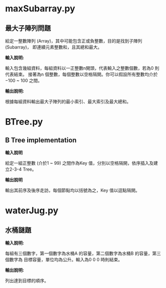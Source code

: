 # maxSubarray.py
## 最大子陣列問題
給定一整數陣列  (Array)，其中可能包含正或負整數，目的是找到子陣列  (Subarray)，
即連續元素整數和，且其總和最大。

**輸入說明:** 

輸入包含幾組資料，每組資料以一正整數n開頭，代表輸入之整數個數，若為0 則代表結束。
接著為n  個整數，每個整數以空格隔開。你可以假設所有整數均介於−100 ~ 100 之間。 
 
**輸出說明:** 

根據每組資料輸出最大子陣列的最小索引、最大索引及最大總和。

# BTree.py
## B Tree implementation
**輸入說明**

給定一組正整數 (介於1 ~ 99) 之間作為Key 值，分別以空格隔開，依序插入及建立2-3-4 Tree。 
 
**輸出說明**

輸出其前序及後序走訪，每個節點均以括號為之，Key 值以逗點隔開。

# waterJug.py
## 水桶謎題
**輸入說明:**

每組有三個數字，第一個數字為水桶A 的容量，第二個數字為水桶B 的容量，第三個數字為
目標容量，單位均為公升。輸入為0 0 0 時則結束。 
 
**輸出說明:** 

列出達到目標的順序。